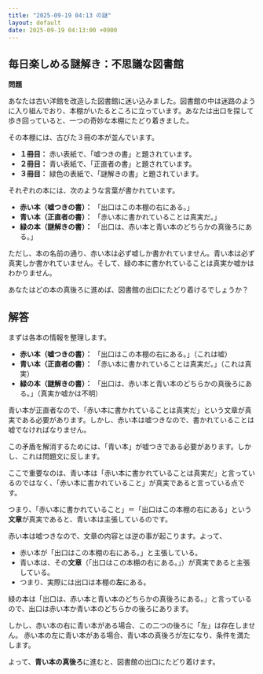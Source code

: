```yaml
---
title: "2025-09-19 04:13 の謎"
layout: default
date: 2025-09-19 04:13:00 +0900
---
```

## 毎日楽しめる謎解き：不思議な図書館

**問題**

あなたは古い洋館を改造した図書館に迷い込みました。図書館の中は迷路のように入り組んでおり、本棚がいたるところに立っています。あなたは出口を探して歩き回っていると、一つの奇妙な本棚にたどり着きました。

その本棚には、古びた３冊の本が並んでいます。

*   **１冊目：** 赤い表紙で、「嘘つきの書」と題されています。
*   **２冊目：** 青い表紙で、「正直者の書」と題されています。
*   **３冊目：** 緑色の表紙で、「謎解きの書」と題されています。

それぞれの本には、次のような言葉が書かれています。

*   **赤い本（嘘つきの書）：** 「出口はこの本棚の右にある。」
*   **青い本（正直者の書）：** 「赤い本に書かれていることは真実だ。」
*   **緑の本（謎解きの書）：** 「出口は、赤い本と青い本のどちらかの真後ろにある。」

ただし、本の名前の通り、赤い本は必ず嘘しか書かれていません。青い本は必ず真実しか書かれていません。そして、緑の本に書かれていることは真実か嘘かはわかりません。

あなたはどの本の真後ろに進めば、図書館の出口にたどり着けるでしょうか？

## 解答

まずは各本の情報を整理します。

*   **赤い本（嘘つきの書）：** 「出口はこの本棚の右にある。」（これは嘘）
*   **青い本（正直者の書）：** 「赤い本に書かれていることは真実だ。」（これは真実）
*   **緑の本（謎解きの書）：** 「出口は、赤い本と青い本のどちらかの真後ろにある。」（真実か嘘かは不明）

青い本が正直者なので、「赤い本に書かれていることは真実だ」という文章が真実である必要があります。しかし、赤い本は嘘つきなので、書かれていることは嘘でなければなりません。

この矛盾を解消するためには、「青い本」が嘘つきである必要があります。しかし、これは問題文に反します。

ここで重要なのは、青い本は「赤い本に書かれていることは真実だ」と言っているのではなく、「赤い本に書かれていること」が真実であると言っている点です。

つまり、「赤い本に書かれていること」＝「出口はこの本棚の右にある」という**文章**が真実であると、青い本は主張しているのです。

赤い本は嘘つきなので、文章の内容とは逆の事が起こります。よって、

*   赤い本が「出口はこの本棚の右にある。」と主張している。
*   青い本は、その**文章**（「出口はこの本棚の右にある。」）が真実であると主張している。
*   つまり、実際には出口は本棚の**左**にある。

緑の本は「出口は、赤い本と青い本のどちらかの真後ろにある。」と言っているので、出口は赤い本か青い本のどちらかの後ろにあります。

しかし、赤い本の右に青い本がある場合、この二つの後ろに「左」は存在しません。
赤い本の左に青い本がある場合、青い本の真後ろが左になり、条件を満たします。

よって、**青い本の真後ろ**に進むと、図書館の出口にたどり着けます。
